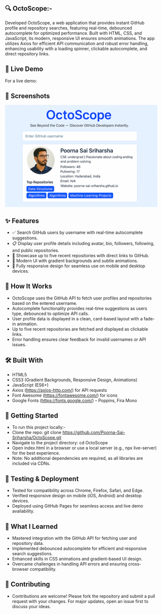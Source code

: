 ## 🔍 OctoScope:-
Developed OctoScope, a web application that provides instant GitHub profile and repository searches, featuring real-time, debounced autocomplete for optimized performance. Built with HTML, CSS, and JavaScript, its modern, responsive UI ensures smooth animations. The app utilizes Axios for efficient API communication and robust error handling, enhancing usability with a loading spinner, clickable autocomplete, and direct repository links.

## 🚀 Live Demo
For a live demo: 

## 📸 Screenshots
![HashNest UI](OctoScope.png)

## ✨ Features
- ✅ Search GitHub users by username with real-time autocomplete suggestions.</br>
- 📋 Display user profile details including avatar, bio, followers, following, and public repositories.</br>
- 🔗 Showcase up to five recent repositories with direct links to GitHub.</br>
- 🎨 Modern UI with gradient backgrounds and subtle animations.</br>
- 📱 Fully responsive design for seamless use on mobile and desktop devices.

## 🧠 How It Works
- OctoScope uses the GitHub API to fetch user profiles and repositories based on the entered username.</br>
- Autocomplete functionality provides real-time suggestions as users type, debounced to optimize API calls.</br>
- User profile data is displayed in a clean, card-based layout with a fade-in animation.</br>
- Up to five recent repositories are fetched and displayed as clickable links.</br>
- Error handling ensures clear feedback for invalid usernames or API issues.</br>

## 🛠️ Built With
- HTML5
- CSS3 (Gradient Backgrounds, Responsive Design, Animations)
- JavaScript (ES6+)
- Axios (https://axios-http.com/) for API requests
- Font Awesome (https://fontawesome.com/) for icons
- Google Fonts (https://fonts.google.com/) – Poppins, Fira Mono

## 🧰 Getting Started
- To run this project locally:-</br>
- Clone the repo: git clone https://github.com/Poorna-Sai-Sriharsha/OctoScope.git
- Navigate to the project directory: cd OctoScope
- Open index.html in a browser or use a local server (e.g., npx live-server) for the best experience.
- Note: No additional dependencies are required, as all libraries are included via CDNs.

## 🧪 Testing & Deployment
- Tested for compatibility across Chrome, Firefox, Safari, and Edge.
- Verified responsive design on mobile (iOS, Android) and desktop devices.
- Deployed using GitHub Pages for seamless access and live demo availability.

## 📖 What I Learned
- Mastered integration with the GitHub API for fetching user and repository data.
- Implemented debounced autocomplete for efficient and responsive search suggestions.
- Enhanced skills in CSS animations and gradient-based UI design.
- Overcame challenges in handling API errors and ensuring cross-browser compatibility.

## 🤝 Contributing
- Contributions are welcome! Please fork the repository and submit a pull request with your changes. For major updates, open an issue first to discuss your ideas.
